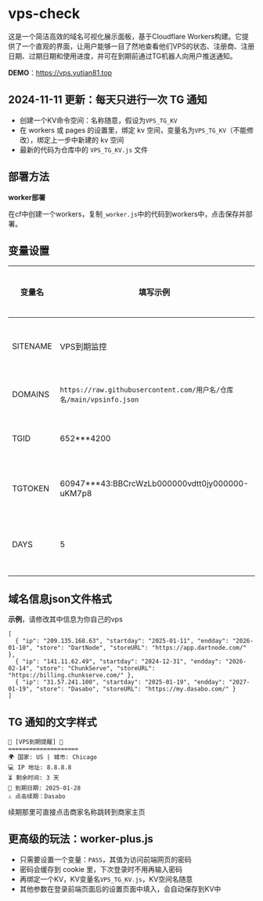 # vps-check
这是一个简洁高效的域名可视化展示面板，基于Cloudflare Workers构建。它提供了一个直观的界面，让用户能够一目了然地查看他们VPS的状态、注册商、注册日期、过期日期和使用进度，并可在到期前通过TG机器人向用户推送通知。

**DEMO**：<https://vps.yutian81.top>  

## 2024-11-11 更新：每天只进行一次 TG 通知
- 创建一个KV命令空间：名称随意，假设为`VPS_TG_KV`
- 在 workers 或 pages 的设置里，绑定 kv 空间，变量名为`VPS_TG_KV`（不能修改），绑定上一步中新建的 kv 空间
- 最新的代码为仓库中的 `VPS_TG_KV.js` 文件

## 部署方法

**worker部署**

在cf中创建一个workers，复制`_worker.js`中的代码到workers中，点击保存并部署。

## 变量设置
| 变量名 | 填写示例 | 说明 | 是否必填 | 
| ------ | ------- | ------ | ------ |
| SITENAME | VPS到期监控 | 自定义站点名称，默认为`VPS到期监控` | 否 |
| DOMAINS | `https://raw.githubusercontent.com/用户名/仓库名/main/vpsinfo.json` | 替换为你自己的json文件 | 是 |
| TGID | 652***4200 | TG机器人ID，不需要通知可不填 | 否 |
| TGTOKEN | 60947***43:BBCrcWzLb000000vdtt0jy000000-uKM7p8	 | TG机器人TOKEN，不需要通知可不填 | 否 |
| DAYS | 5 | 提前几天发送TG提醒，必须是整数，默认为`5` | 否 |

## 域名信息json文件格式
**示例**，请修改其中信息为你自己的vps
```
[
  { "ip": "209.135.168.63", "startday": "2025-01-11", "endday": "2026-01-10", "store": "DartNode", "storeURL": "https://app.dartnode.com/" },
  { "ip": "141.11.62.49", "startday": "2024-12-31", "endday": "2026-02-14", "store": "ChunkServe", "storeURL": "https://billing.chunkserve.com/" },
  { "ip": "31.57.241.100", "startday": "2025-01-19", "endday": "2027-01-19", "store": "Dasabo", "storeURL": "https://my.dasabo.com/" }
]
```

## TG 通知的文字样式
```
🚨 [VPS到期提醒] 🚨
====================
🌍 国家: US | 城市: Chicago
💻 IP 地址: 8.8.8.8
⏳ 剩余时间: 3 天
📅 到期日期: 2025-01-28
⚠️ 点击续期：Dasabo
```
续期那里可直接点击商家名称跳转到商家主页

## 更高级的玩法：worker-plus.js
- 只需要设置一个变量：`PASS`，其值为访问前端网页的密码
- 密码会缓存到 cookie 里，下次登录时不用再输入密码
- 再绑定一个KV，KV变量名`VPS_TG_KV.js`，KV空间名随意
- 其他参数在登录前端页面后的设置页面中填入，会自动保存到KV中

